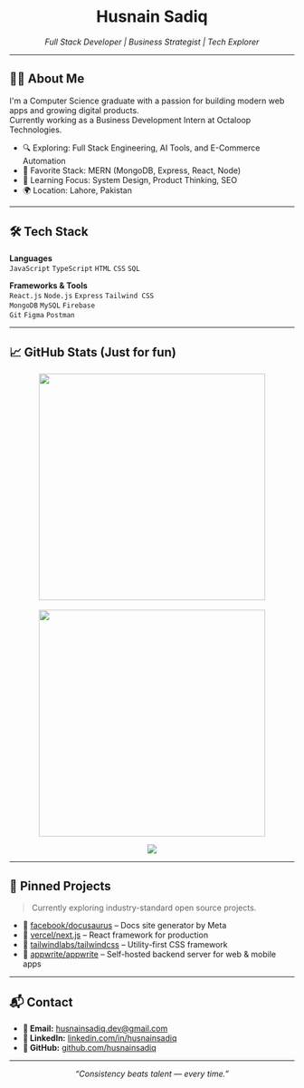 <h1 align="center">Husnain Sadiq</h1>
<p align="center"><i>Full Stack Developer | Business Strategist | Tech Explorer</i></p>

---

## 🧑‍💻 About Me

I'm a Computer Science graduate with a passion for building modern web apps and growing digital products.  
Currently working as a Business Development Intern at Octaloop Technologies.

- 🔍 Exploring: Full Stack Engineering, AI Tools, and E-Commerce Automation  
- 💬 Favorite Stack: MERN (MongoDB, Express, React, Node)  
- 🧠 Learning Focus: System Design, Product Thinking, SEO  
- 🌍 Location: Lahore, Pakistan  

---

## 🛠️ Tech Stack

**Languages**  
`JavaScript` `TypeScript` `HTML` `CSS` `SQL`

**Frameworks & Tools**  
`React.js` `Node.js` `Express` `Tailwind CSS`  
`MongoDB` `MySQL` `Firebase`  
`Git` `Figma` `Postman`

---

## 📈 GitHub Stats (Just for fun)

<p align="center">
  <img src="https://github-readme-stats.vercel.app/api?username=husnainsadiq&show_icons=true&count_private=true&theme=midnight-purple&title_color=9f7aea&icon_color=9f7aea&text_color=bab6d6" width="400" />
  <br><br>
  <img src="https://streak-stats.demolab.com/?user=husnainsadiq&theme=midnight-purple&currStreakLabel=9f7aea&sideLabels=9f7aea" width="400" />
</p>

<!-- Just for visual enhancement -->
<p align="center">
  <img src="https://komarev.com/ghpvc/?username=husnainsadiq&label=Profile+Views&color=9f7aea" />
</p>

---

## 🚀 Pinned Projects

> Currently exploring industry-standard open source projects.

- 🔗 [facebook/docusaurus](https://github.com/facebook/docusaurus) – Docs site generator by Meta  
- 🔗 [vercel/next.js](https://github.com/vercel/next.js) – React framework for production  
- 🔗 [tailwindlabs/tailwindcss](https://github.com/tailwindlabs/tailwindcss) – Utility-first CSS framework  
- 🔗 [appwrite/appwrite](https://github.com/appwrite/appwrite) – Self-hosted backend server for web & mobile apps  

---

## 📬 Contact

- **📧 Email:** [husnainsadiq.dev@gmail.com](mailto:husnainsadiq.dev@gmail.com)  
- **🔗 LinkedIn:** [linkedin.com/in/husnainsadiq](https://linkedin.com/in/husnainsadiq)  
- **🐙 GitHub:** [github.com/husnainsadiq](https://github.com/husnainsadiq)  

---

<p align="center"><i>“Consistency beats talent — every time.”</i></p>
